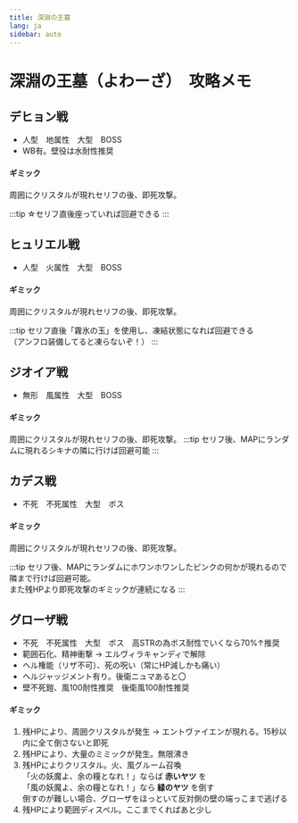 ```yaml
---
title: 深淵の王墓
lang: ja
sidebar: auto
---
```


# 深淵の王墓（よわーざ）　攻略メモ

## デヒョン戦

- 人型　地属性　大型　BOSS
- WB有。壁役は水耐性推奨

#### ギミック
周囲にクリスタルが現れセリフの後、即死攻撃。

:::tip 
☆セリフ直後座っていれば回避できる
:::
　　　　
## ヒュリエル戦

- 人型　火属性　大型　BOSS

#### ギミック

周囲にクリスタルが現れセリフの後、即死攻撃。 

:::tip 
セリフ直後「霧氷の玉」を使用し、凍結状態になれば回避できる<br>（アンフロ装備してると凍らないぞ！）
:::

## ジオイア戦

- 無形　風属性　大型　BOSS

#### ギミック

周囲にクリスタルが現れセリフの後、即死攻撃。
:::tip 
セリフ後、MAPにランダムに現れるシキナの隣に行けば回避可能
:::

## カデス戦

- 不死　不死属性　大型　ボス

#### ギミック

周囲にクリスタルが現れセリフの後、即死攻撃。

:::tip
セリフ後、MAPにランダムにホワンホワンしたピンクの何かが現れるので隣まで行けば回避可能。<br>また残HPより即死攻撃のギミックが連続になる
:::

## グローザ戦
- 不死　不死属性　大型　ボス　高STRの為ボス耐性でいくなら70%↑推奨
- 範囲石化、精神衝撃 → エルヴィラキャンディで解除
- ヘル権能（リザ不可）、死の呪い（常にHP減しかも痛い）
- ヘルジャッジメント有り。後衛ニュマあると〇
- 壁不死鎧、風100耐性推奨　後衛風100耐性推奨　

#### ギミック

1. 残HPにより、周囲クリスタルが発生 → エントヴァイエンが現れる。15秒以内に全て倒さないと即死
2. 残HPにより、大量のミミックが発生。無限沸き
3. 残HPによりクリスタル。火、風グルーム召喚  
  「火の妖魔よ、余の糧となれ！」ならば __赤いヤツ__ を  
  「風の妖魔よ、余の糧となれ！」なら __緑のヤツ__ を倒す  
  倒すのが難しい場合、グローザをほっといて反対側の壁の端っこまで逃げる
4. 残HPにより範囲ディスペル。ここまでくればあと少し